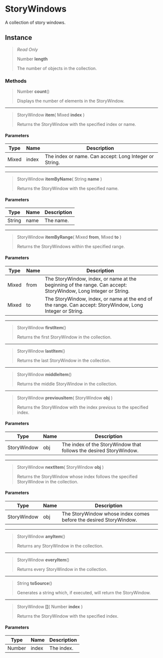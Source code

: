 # StoryWindows
A collection of story windows.

## Instance
> *Read Only* 
> 
> Number **length** 
>
> The number of objects in the collection.

### Methods
> Number **count**()
> 
> Displays the number of elements in the StoryWindow.
*** 
> StoryWindow **item**( Mixed **index** )
> 
> Returns the StoryWindow with the specified index or name.
#### Parameters
| Type | Name | Description |
|---|---|---|
| Mixed | index | The index or name. Can accept: Long Integer or String. |

*** 
> StoryWindow **itemByName**( String **name** )
> 
> Returns the StoryWindow with the specified name.
#### Parameters
| Type | Name | Description |
|---|---|---|
| String | name | The name. |

*** 
> StoryWindow **itemByRange**( Mixed **from**, Mixed **to** )
> 
> Returns the StoryWindows within the specified range.
#### Parameters
| Type | Name | Description |
|---|---|---|
| Mixed | from | The StoryWindow, index, or name at the beginning of the range. Can accept: StoryWindow, Long Integer or String. |
| Mixed | to | The StoryWindow, index, or name at the end of the range. Can accept: StoryWindow, Long Integer or String. |

*** 
> StoryWindow **firstItem**()
> 
> Returns the first StoryWindow in the collection.
*** 
> StoryWindow **lastItem**()
> 
> Returns the last StoryWindow in the collection.
*** 
> StoryWindow **middleItem**()
> 
> Returns the middle StoryWindow in the collection.
*** 
> StoryWindow **previousItem**( StoryWindow **obj** )
> 
> Returns the StoryWindow with the index previous to the specified index.
#### Parameters
| Type | Name | Description |
|---|---|---|
| StoryWindow | obj | The index of the StoryWindow that follows the desired StoryWindow. |

*** 
> StoryWindow **nextItem**( StoryWindow **obj** )
> 
> Returns the StoryWindow whose index follows the specified StoryWindow in the collection.
#### Parameters
| Type | Name | Description |
|---|---|---|
| StoryWindow | obj | The StoryWindow whose index comes before the desired StoryWindow. |

*** 
> StoryWindow **anyItem**()
> 
> Returns any StoryWindow in the collection.
*** 
> StoryWindow **everyItem**()
> 
> Returns every StoryWindow in the collection.
*** 
> String **toSource**()
> 
> Generates a string which, if executed, will return the StoryWindow.
*** 
> StoryWindow **[]**( Number **index** )
> 
> Returns the StoryWindow with the specified index.
#### Parameters
| Type | Name | Description |
|---|---|---|
| Number | index | The index. |


